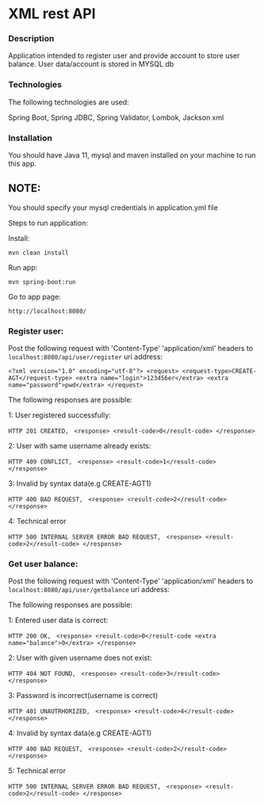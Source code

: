 # XML rest API

### Description
Application intended to register user and provide account to store user balance. 
User data/account is stored in MYSQL db

### Technologies

The following technologies are used:

Spring Boot, Spring JDBC, Spring Validator, Lombok, Jackson xml

### Installation
You should have Java 11, mysql and maven installed on your machine to run this app.
## NOTE:
You should specify your mysql credentials in application.yml file

Steps to run application:

Install:

`mvn clean install`

Run app:

`mvn spring-boot:run`

Go to app page:

`http://localhost:8080/`

### Register user:
Post the following request with 'Content-Type' 'application/xml' headers to `localhost:8080/api/user/register` uri address:

`<?xml version="1.0" encoding="utf-8"?>
 <request>
 <request-type>CREATE-AGT</request-type>
 <extra name="login">123456er</extra>
 <extra name="password">pwd</extra>
 </request>`
 
The following responses are possible:

1: User registered successfully: 

`HTTP 201 CREATED, ` 
`<response>
 <result-code>0</result-code>
 </response>`

2: User with same username already exists: 

`HTTP 409 CONFLICT, ` 
`<response>
 <result-code>1</result-code>
 </response>`

3: Invalid by syntax data(e.g <request-type>CREATE-AGT1</request-type>) 

 `HTTP 400 BAD REQUEST, ` 
 `<response>
  <result-code>2</result-code>
  </response>`

4: Technical error 

`HTTP 500 INTERNAL SERVER ERROR BAD REQUEST, ` 
`<response>
 <result-code>2</result-code>
 </response>`
 

 
### Get user balance:

Post the following request with 'Content-Type' 'application/xml' headers to `localhost:8080/api/user/getbalance` uri address:

The following responses are possible:

1: Entered user data is correct: 

`HTTP 200 OK, ` 
`<response>
 <result-code>0</result-code
 <extra name="balance">0</extra>
 </response>`

2: User with given username does not exist: 

`HTTP 404 NOT FOUND, ` 
`<response>
 <result-code>3</result-code>
 </response>`

3: Password is incorrect(username is correct)  

 `HTTP 401 UNAUTRHORIZED, ` 
 `<response>
  <result-code>4</result-code>
  </response>`

4: Invalid by syntax data(e.g <request-type>CREATE-AGT1</request-type>) 

 `HTTP 400 BAD REQUEST, ` 
 `<response>
  <result-code>2</result-code>
  </response>`

5: Technical error 

`HTTP 500 INTERNAL SERVER ERROR BAD REQUEST, ` 
`<response>
 <result-code>2</result-code>
 </response>`
